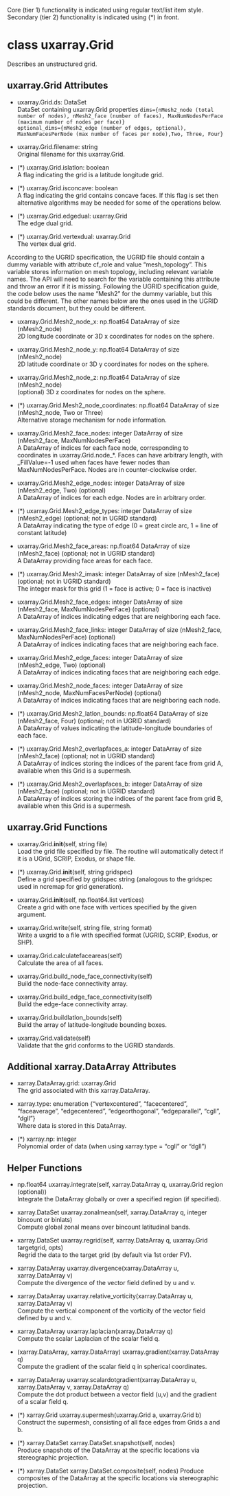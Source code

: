 Core (tier 1) functionality is indicated using regular text/list
item style. \
Secondary (tier 2) functionality is indicated using (*) in front.

# class uxarray.Grid
Describes an unstructured grid.

## uxarray.Grid Attributes

- uxarray.Grid.ds: DataSet\
  DataSet containing uxarray.Grid properties
  `dims={nMesh2_node (total number of nodes),
  nMesh2_face (number of faces),
  MaxNumNodesPerFace (maximum number of nodes per face)}` \
  `optional_dims={nMesh2_edge (number of edges, optional),
  MaxNumFacesPerNode (max number of faces per node),Two, Three, Four}`


- uxarray.Grid.filename: string \
  Original filename for this uxarray.Grid.


- (*) uxarray.Grid.islatlon: boolean \
  A flag indicating the grid is a latitude longitude grid.


- (*) uxarray.Grid.isconcave: boolean \
  A flag indicating the grid contains concave faces.  If
  this flag is set then alternative algorithms may be needed
  for some of the operations below.


- (*) uxarray.Grid.edgedual: uxarray.Grid \
  The edge dual grid.


- (*) uxarray.Grid.vertexdual: uxarray.Grid \
  The vertex dual grid.


According to the UGRID specification, the UGRID file should
contain a dummy variable with attribute cf_role and value
“mesh_topology”.  This variable stores information on mesh
topology, including relevant variable names.  The API will
need to search for the variable containing this attribute
and throw an error if it is missing.  Following the UGRID
specification guide, the code below uses the name “Mesh2”
for the dummy variable, but this could be different. The
other names below are the ones used in the UGRID standards
document, but they could be different.


- uxarray.Grid.Mesh2_node_x: np.float64 DataArray of size (nMesh2_node) \
  2D longitude coordinate or 3D x coordinates for nodes on the sphere.


- uxarray.Grid.Mesh2_node_y: np.float64 DataArray of size (nMesh2_node) \
  2D latitude coordinate or 3D y coordinates for nodes on the sphere.


- uxarray.Grid.Mesh2_node_z: np.float64 DataArray of size (nMesh2_node) \
  (optional)
  3D z coordinates for nodes on the sphere.


- (*) uxarray.Grid.Mesh2_node_coordinates: np.float64 DataArray of size
  (nMesh2_node, Two or Three) \
  Alternative storage mechanism for node information.


- uxarray.Grid.Mesh2_face_nodes: integer DataArray of size
  (nMesh2_face, MaxNumNodesPerFace) \
  A DataArray of indices for each face node, corresponding to coordinates
  in uxarray.Grid.node_*.  Faces can have arbitrary length, with
  _FillValue=-1 used when faces have fewer nodes than MaxNumNodesPerFace.
  Nodes are in counter-clockwise order.


- uxarray.Grid.Mesh2_edge_nodes: integer DataArray of size (nMesh2_edge, Two)
  (optional) \
  A DataArray of indices for each edge.  Nodes are in arbitrary order.


- (*) uxarray.Grid.Mesh2_edge_types: integer DataArray of size (nMesh2_edge)
  (optional; not in UGRID standard) \
  A DataArray indicating the type of edge (0 = great circle arc, 1 = line of
  constant latitude)


- uxarray.Grid.Mesh2_face_areas: np.float64 DataArray of size (nMesh2_face)
  (optional; not in UGRID standard) \
  A DataArray providing face areas for each face.


- (*) uxarray.Grid.Mesh2_imask: integer DataArray of size (nMesh2_face)
  (optional; not in UGRID standard) \
  The integer mask for this grid (1 = face is active; 0 = face is inactive)


- uxarray.Grid.Mesh2_face_edges: integer DataArray of size (nMesh2_face,
  MaxNumNodesPerFace) (optional) \
  A DataArray of indices indicating edges that are neighboring each face.


- uxarray.Grid.Mesh2_face_links: integer DataArray of size (nMesh2_face,
  MaxNumNodesPerFace) (optional) \
  A DataArray of indices indicating faces that are neighboring each face.


- uxarray.Grid.Mesh2_edge_faces: integer DataArray of size (nMesh2_edge,
  Two) (optional) \
  A DataArray of indices indicating faces that are neighboring each edge.


- uxarray.Grid.Mesh2_node_faces: integer DataArray of size (nMesh2_node,
  MaxNumFacesPerNode) (optional) \
  A DataArray of indices indicating faces that are neighboring each node.


- (*) uxarray.Grid.Mesh2_latlon_bounds: np.float64 DataArray of size
  (nMesh2_face, Four) (optional; not in UGRID standard) \
  A DataArray of values indicating the latitude-longitude boundaries of
  each face.


- (*) uxarray.Grid.Mesh2_overlapfaces_a: integer DataArray of size
  (nMesh2_face) (optional; not in UGRID standard) \
  A DataArray of indices storing the indices of the parent face from
  grid A, available when this Grid is a supermesh.


- (*) uxarray.Grid.Mesh2_overlapfaces_b: integer DataArray of size
  (nMesh2_face) (optional; not in UGRID standard) \
  A DataArray of indices storing the indices of the parent face from
  grid B, available when this Grid is a supermesh.


## uxarray.Grid  Functions

- uxarray.Grid.__init__(self, string file) \
  Load the grid file specified by file.  The routine will automatically
  detect if it is a UGrid, SCRIP, Exodus, or shape file.


- (*) uxarray.Grid.__init__(self, string gridspec) \
  Define a grid specified by gridspec string (analogous to the gridspec
  used in ncremap for grid generation).


- uxarray.Grid.__init__(self, np.float64.list vertices) \
  Create a grid with one face with vertices specified by the given argument.


- uxarray.Grid.write(self, string file, string format) \
  Write a uxgrid to a file with specified format (UGRID, SCRIP, Exodus,
  or SHP).


- uxarray.Grid.calculatefaceareas(self) \
  Calculate the area of all faces.


- uxarray.Grid.build_node_face_connectivity(self) \
  Build the node-face connectivity array.


- uxarray.Grid.build_edge_face_connectivity(self) \
  Build the edge-face connectivity array.


- uxarray.Grid.buildlatlon_bounds(self) \
  Build the array of latitude-longitude bounding boxes.


- uxarray.Grid.validate(self) \
  Validate that the grid conforms to the UGRID standards.


## Additional xarray.DataArray Attributes

- xarray.DataArray.grid: uxarray.Grid \
  The grid associated with this xarray.DataArray.


- xarray.type: enumeration {“vertexcentered”, “facecentered”,
  “faceaverage”, “edgecentered”, “edgeorthogonal”, “edgeparallel”,
  “cgll”, “dgll”} \
  Where data is stored in this DataArray.


- (*) xarray.np: integer \
  Polynomial order of data (when using xarray.type = “cgll” or “dgll”)


## Helper Functions

- np.float64 uxarray.integrate(self, xarray.DataArray q,
  uxarray.Grid region (optional)) \
  Integrate the DataArray globally or over a specified region
  (if specified).


- xarray.DataSet uxarray.zonalmean(self, xarray.DataArray q,
  integer bincount or binlats) \
  Compute global zonal means over bincount latitudinal bands.


- xarray.DataSet uxarray.regrid(self, xarray.DataArray q,
  uxarray.Grid targetgrid, opts) \
  Regrid the data to the target grid (by default via 1st order FV).


- xarray.DataArray uxarray.divergence(xarray.DataArray u,
  xarray.DataArray v) \
  Compute the divergence of the vector field defined by u and v.


- xarray.DataArray uxarray.relative_vorticity(xarray.DataArray u,
  xarray.DataArray v) \
  Compute the vertical component of the vorticity of the vector field defined by u and v.


- xarray.DataArray uxarray.laplacian(xarray.DataArray q) \
  Compute the scalar Laplacian of the scalar field q.


- (xarray.DataArray, xarray.DataArray) uxarray.gradient(xarray.DataArray q) \
  Compute the gradient of the scalar field q in spherical coordinates.


- xarray.DataArray uxarray.scalardotgradient(xarray.DataArray u,
  xarray.DataArray v, xarray.DataArray q) \
  Compute the dot product between a vector field (u,v) and the gradient of a scalar field q.


- (*) xarray.Grid uxarray.supermesh(uxarray.Grid a, uxarray.Grid b) \
  Construct the supermesh, consisting of all face edges from Grids a and b.


- (*) xarray.DataSet xarray.DataSet.snapshot(self, nodes) \
  Produce snapshots of the DataArray at the specific locations via stereographic projection.


- (*) xarray.DataSet xarray.DataSet.composite(self, nodes)
  Produce composites of the DataArray at the specific locations via stereographic projection.

